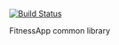 [![Build Status](https://dev.azure.com/volodimirdovgan/FitnessApp/_apis/build/status%2FBuild%20FitnessApp.Common?branchName=master)](https://dev.azure.com/volodimirdovgan/FitnessApp/_build/latest?definitionId=7&branchName=master)

FitnessApp common library